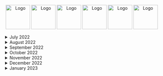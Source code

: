 
<p style="text-align: center;">
    <img src="https://leetcode.com/static/images/badges/2022/gif/2022-08.gif" alt="Logo" height="80">
    <img src="https://leetcode.com/static/images/badges/2022/gif/2022-09.gif" alt="Logo" height="80">
    <img src="https://leetcode.com/static/images/badges/2022/gif/2022-10.gif" alt="Logo" height="80">
    <img src="https://leetcode.com/static/images/badges/2022/gif/2022-11.gif" alt="Logo" height="80">
    <img src="https://leetcode.com/static/images/badges/2022/gif/2022-12.gif" alt="Logo" height="80">
    <img src="https://leetcode.com/static/images/badges/2022/gif/2022-annual-100.gif" alt="Logo" height="80">

<details>
  <summary>July 2022</summary>

| Day | Task Id | Task                                                                                                                            | Solution(s)                                                                                                                   |
|-----|---------|---------------------------------------------------------------------------------------------------------------------------------|-------------------------------------------------------------------------------------------------------------------------------|
| 1   | 242     | [Valid Anagram](https://leetcode.com/problems/valid-anagram/)                                                                   | [Anagram](src/main/java/day_001/Anagram.java)                                                                                 |
| 2   | 890     | [Find and Replace Pattern](https://leetcode.com/problems/find-and-replace-pattern/)                                             | [FindAndReplacePattern](src/main/java/day_002/FindAndReplacePattern.java)                                                     |
| 3   | 916     | [Word Subsets](https://leetcode.com/problems/word-subsets/)                                                                     | [WordSubsets](src/main/java/day_003/WordSubsets.java) <br/> [WordSubsetsArrays](src/main/java/day_003/WordSubsetsArrays.java) |
| 4   | 307     | [Range Sum Query - Mutable](https://leetcode.com/problems/range-sum-query-mutable/)                                             | [NumArray](src/main/java/day_004/NumArray.java)                                                                               |

</details>

<details>
  <summary> August 2022 </summary>

| Day | Task Id | Task                                                                                                                            | Solution(s)                                                                                                                   |
|-----|---------|---------------------------------------------------------------------------------------------------------------------------------|-------------------------------------------------------------------------------------------------------------------------------|
| 5   | 062     | [Unique Paths](https://leetcode.com/problems/unique-paths/)                                                                     | [UniquePaths](src/main/java/day_005/UniquePaths.java)                                                                         |
| 6   | 378     | [Kth Smallest Element in a Sorted Matrix](https://leetcode.com/problems/kth-smallest-element-in-a-sorted-matrix/)               | [KthSmallest](src/main/java/day_006/KthSmallest.java)                                                                         |
| 7   | 729     | [My Calendar I](https://leetcode.com/problems/my-calendar-i/)                                                                   | [MyCalendar](src/main/java/day_007/MyCalendar.java) <br/> [MyCalendar_Arrays](src/main/java/day_007/MyCalendar_Arrays.java)   |
| 8   | 858     | [Mirror Reflection](https://leetcode.com/problems/mirror-reflection/)                                                           | [MirrorReflection](src/main/java/day_008/MirrorReflection.java)                                                               |
| 9   | 377     | [Combination Sum IV](https://leetcode.com/problems/combination-sum-iv)                                                          | [CombinationSum4](src/main/java/day_009/CombinationSum4.java)                                                                 |
| 10  | 458     | [Poor Pigs](https://leetcode.com/problems/poor-pigs/)                                                                           | [PoorPigs](src/main/java/day_010/PoorPigs.java)                                                                               |
| 11  | 1220    | [Count Vowels Permutation](https://leetcode.com/problems/count-vowels-permutation/)                                             | [CountVowelsPermutation](src/main/java/day_011/CountVowelsPermutation.java)                                                   |
| 12  | 300     | [Longest Increasing Subsequence](https://leetcode.com/problems/longest-increasing-subsequence/)                                 | [LongestIncreasingSubsequence](src/main/java/day_012/LongestIncreasingSubsequence.java)                                       |
| 13  | 823     | [Binary Trees With Factors](https://leetcode.com/problems/binary-trees-with-factors/)                                           | [BinaryTreesWithFactors](src/main/java/day_013/BinaryTreesWithFactors.java)                                                   |
| 14  | 108     | [Convert Sorted Array to Binary Search Tree](https://leetcode.com/problems/convert-sorted-array-to-binary-search-tree/)         | [ConvertSortedArrayToBinarySearchTree](src/main/java/day_014/ConvertSortedArrayToBinarySearchTree.java)                       |
| 15  | 98      | [Validate Binary Search Tree](https://leetcode.com/problems/validate-binary-search-tree/)                                       | [ValidateBinarySearchTree](src/main/java/day_015/ValidateBinarySearchTree.java)                                               |
| 16  | 235     | [Lowest Common Ancestor of a Binary Search Tree](https://leetcode.com/problems/lowest-common-ancestor-of-a-binary-search-tree/) | [LowestCommonAncestorOfBST](src/main/java/day_016/LowestCommonAncestorOfBST.java)                                             |
| 17  | 30      | [Substring with Concatenation of All Words](https://leetcode.com/problems/substring-with-concatenation-of-all-words/)           | [SubstringsWithConcatenationOfAllWords](src/main/java/day_017/SubstringsWithConcatenationOfAllWords.java)                     |
| 18  | 126     | [Word Ladder II](https://leetcode.com/problems/word-ladder-ii/)                                                                 | [WordLadderII](src/main/java/day_018/WordLadderII.java)                                                                       |
| 19  | 13      | [Roman to Integer](https://leetcode.com/problems/roman-to-integer/)                                                             | [RomanToInteger](src/main/java/day_019/RomanToInteger.java)                                                                   |
| 20  | 387     | [First Unique Character in a String](https://leetcode.com/problems/first-unique-character-in-a-string/)                         | [FirstUniqueCharacter](src/main/java/day_020/FirstUniqueCharacter.java)                                                       |
| 21  | 804     | [Unique Morse Code Words](https://leetcode.com/problems/unique-morse-code-words/)                                               | [UniqueMorseCodeWords](src/main/java/day_021/UniqueMorseCodeWords.java)                                                       |
| 22  | 1338    | [Reduce Array Size to The Half](https://leetcode.com/problems/reduce-array-size-to-the-half/)                                   | [ReduceArraySizeToTheHalf](src/main/java/day_022/ReduceArraySizeToTheHalf.java)                                               |
| 23  | 659     | [Split Array into Consecutive Subsequences](https://leetcode.com/problems/split-array-into-consecutive-subsequences/)           | [SplitArrayIntoConsecutiveSubsequences](src/main/java/day_023/SplitArrayIntoConsecutiveSubsequences.java)                     |
| 24  | 871     | [Minimum Number of Refueling Stops](https://leetcode.com/problems/minimum-number-of-refueling-stops/)                           | [MinimumNumberOfRefuelingStops](src/main/java/day_024/MinimumNumberOfRefuelingStops.java)                                     |
| 25  | 936     | [Stamping The Sequence](https://leetcode.com/problems/stamping-the-sequence/)                                                   | [StampingTheSequence](src/main/java/day_025/StampingTheSequence.java)                                                         |
| 26  | 342     | [Power of Four](https://leetcode.com/problems/power-of-four/)                                                                   | [PowerOfFour](src/main/java/day_026/PowerOfFour.java)                                                                         |
| 27  | 234     | [Palindrome Linked List](https://leetcode.com/problems/palindrome-linked-list/)                                                 | [PalindromeLinkedList](src/main/java/day_027/PalindromeLinkedList.java)                                                       |
| 28  | 326     | [Power of Three](https://leetcode.com/problems/power-of-three/)                                                                 | [PowerOfThree](src/main/java/day_028/PowerOfThree.java)                                                                       |
| 29  | 383     | [Ransom Note](https://leetcode.com/problems/ransom-note/)                                                                       | [RansomNote](src/main/java/day_029/RansomNote.java)                                                                           |
| 30  | 869     | [Reordered Power of 2](https://leetcode.com/problems/reordered-power-of-2/)                                                     | [ReorderedPowerOf2](src/main/java/day_030/ReorderedPowerOf2.java)                                                             |
| 31  | 363     | [Max Sum of Rectangle No Larger Than K](https://leetcode.com/problems/max-sum-of-rectangle-no-larger-than-k/)                   | [MaxSumOfRectangle](src/main/java/day_031/MaxSumOfRectangle.java)                                                             |
| 32  | 1329    | [Sort the Matrix Diagonally](https://leetcode.com/problems/sort-the-matrix-diagonally/)                                         | [SortTheMatrixDiagonally](src/main/java/day_032/SortTheMatrixDiagonally.java)                                                 |
| 33  | 200     | [Number of Islands](https://leetcode.com/problems/number-of-islands/)                                                           | [NumberOfIslands](src/main/java/day_033/NumberOfIslands.java)                                                                 |
| 34  | 48      | [Rotate Image](https://leetcode.com/problems/rotate-image/)                                                                     | [RotateImage](src/main/java/day_034/RotateImage.java)                                                                         |
| 35  | 417     | [Pacific Atlantic Water Flow](https://leetcode.com/problems/pacific-atlantic-water-flow/)                                       | [PacificAtlanticWaterFlow](src/main/java/day_035/PacificAtlanticWaterFlow.java)                                               |

</details>

<details>
  <summary>September 2022</summary>

| Day | Task Id | Task                                                                                                                                              | Solution(s)                                                                                                                         |
|-----|---------|---------------------------------------------------------------------------------------------------------------------------------------------------|-------------------------------------------------------------------------------------------------------------------------------------|
| 36  | 1448    | [Count Good Nodes in Binary Tree](https://leetcode.com/problems/count-good-nodes-in-binary-tree/)                                                 | [CountGoodNodesInBinaryTree](src/main/java/day_036/CountGoodNodesInBinaryTree.java)                                                 |
| 37  | 637     | [Average of Levels in Binary Tree](https://leetcode.com/problems/average-of-levels-in-binary-tree/)                                               | [AverageOfLevelsInBinaryTree](src/main/java/day_037/AverageOfLevelsInBinaryTree.java)                                               |
| 38  | 967     | [Numbers With Same Consecutive Difference](https://leetcode.com/problems/numbers-with-same-consecutive-differences/)                              | [NumbersWithSameConsecutiveDifferences](src/main/java/day_038/NumbersWithSameConsecutiveDifferences.java)                           |
| 39  | 978     | [Vertical Order Traversal of a Binary Tree](https://leetcode.com/problems/vertical-order-traversal-of-a-binary-tree/)                             | [VerticalOrderTraversalOfBinaryTree](src/main/java/day_039/VerticalOrderTraversalOfBinaryTree.java)                                 |
| 40  | 429     | [N-ary Tree Level Order Traversal](https://leetcode.com/problems/n-ary-tree-level-order-traversal/)                                               | [NaryTreeLevelOrderTraversal](src/main/java/day_040/NaryTreeLevelOrderTraversal.java)                                               |
| 41  | 814     | [Binary Tree Pruning](https://leetcode.com/problems/binary-tree-pruning/)                                                                         | [BinaryTreePruning](src/main/java/day_041/BinaryTreePruning.java)                                                                   |
| 42  | 606     | [Construct String from Binary Tree](https://leetcode.com/problems/construct-string-from-binary-tree/)                                             | [ConstructStringFromBinaryTree](src/main/java/day_042/ConstructStringFromBinaryTree.java)                                           |
| 43  | 94      | [Binary Tree Inorder Traversal](https://leetcode.com/problems/binary-tree-inorder-traversal/)                                                     | [BinaryTreeInorderTraversal](src/main/java/day_043/BinaryTreeInorderTraversal.java)                                                 |
| 44  | 1996    | [The Number of Weak Characters in the Game](https://leetcode.com/problems/the-number-of-weak-characters-in-the-game/)                             | [TheNumberOfWeakCharactersInTheGame](src/main/java/day_044/TheNumberOfWeakCharactersInTheGame.java)                                 |
| 45  | 188     | [Best Time to Buy and Sell Stock IV](https://leetcode.com/problems/best-time-to-buy-and-sell-stock-iv/)                                           | [BestTimeToBuyAndSellStock4](src/main/java/day_045/BestTimeToBuyAndSellStock4.java)                                                 |
| 46  | 1383    | [Maximum Performance of a Team](https://leetcode.com/problems/maximum-performance-of-a-team/)                                                     | [MaximumPerformanceOfATeam](src/main/java/day_046/MaximumPerformanceOfATeam.java)                                                   |
| 47  | 948     | [Bag of Tokens](https://leetcode.com/problems/bag-of-tokens/)                                                                                     | [BagOfTokens](src/main/java/day_047/BagOfTokens.java)                                                                               |
| 48  | 393     | [UTF-8 Validation](https://leetcode.com/problems/utf-8-validation/)                                                                               | [UTF8Validation](src/main/java/day_048/UTF8Validation.java)                                                                         |
| 49  | 1457    | [Pseudo-Palindromic Paths in a Binary Tree](https://leetcode.com/problems/pseudo-palindromic-paths-in-a-binary-tree/)                             | [PseudoPalindromicPathsInBinaryTree](src/main/java/day_049/PseudoPalindromicPathsInBinaryTree.java)                                 |
| 50  | 2007    | [Find Original Array From Doubled Array](https://leetcode.com/problems/find-original-array-from-doubled-array/)                                   | [FindOriginalArrayFromDoubledArray](src/main/java/day_050/FindOriginalArrayFromDoubledArray.java)                                   |
| 51  | 1770    | [Maximum Score from Performing Multiplication Operations](https://leetcode.com/problems/maximum-score-from-performing-multiplication-operations/) | [MaximumScoreFromPerformingMultiplicationOperations](src/main/java/day_051/MaximumScoreFromPerformingMultiplicationOperations.java) |
| 52  | 336     | [Palindrome Pairs](https://leetcode.com/problems/palindrome-pairs/)                                                                               | [PalindromePairs](src/main/java/day_052/PalindromePairs.java)                                                                       |
| 53  | 42      | [Trapping Rain Water](https://leetcode.com/problems/trapping-rain-water/)                                                                         | [TrappingRainWater](src/main/java/day_053/TrappingRainWater.java)                                                                   |
| 54  | 609     | [Find Duplicate File in System](https://leetcode.com/problems/find-duplicate-file-in-system/)                                                     | [FindDuplicateFileInSystem](src/main/java/day_054/FindDuplicateFileInSystem.java)                                                   |
| 55  | 718     | [Maximum Length of Repeated Subarray](https://leetcode.com/problems/maximum-length-of-repeated-subarray/)                                         | [MaximumLengthOfRepeatedSubarray](src/main/java/day_055/MaximumLengthOfRepeatedSubarray.java)                                       |
| 56  | 985     | [Sum of Even Numbers After Queries](https://leetcode.com/problems/sum-of-even-numbers-after-queries/)                                             | [SumOfEvenNumbersAfterQueries](src/main/java/day_056/SumOfEvenNumbersAfterQueries.java)                                             |
| 57  | 557     | [Reverse Words in a String III](https://leetcode.com/problems/reverse-words-in-a-string-iii/)                                                     | [ReverseWordsInStringIII](src/main/java/day_057/ReverseWordsInStringIII.java)                                                       |
| 58  | 1680    | [Concatenation of Consecutive Binary Numbers](https://leetcode.com/problems/concatenation-of-consecutive-binary-numbers/)                         | [ConcatenationPfConsecutiveBinaryNumbers](src/main/java/day_058/ConcatenationPfConsecutiveBinaryNumbers.java)                       |
| 59  | 113     | [Path Sum II](https://leetcode.com/problems/path-sum-ii/)                                                                                         | [PathSumII](src/main/java/day_059/PathSumII.java)                                                                                   |
| 60  | 622     | [Design Circular Queue](https://leetcode.com/problems/design-circular-queue/)                                                                     | [MyCircularQueue](src/main/java/day_060/MyCircularQueue.java)                                                                       |
| 61  | 990     | [Satisfiability of Equality Equations](https://leetcode.com/problems/satisfiability-of-equality-equations/)                                       | [SatisfiabilityOfEqualityEquations](src/main/java/day_061/SatisfiabilityOfEqualityEquations.java)                                   |
| 62  | 838     | [Push Dominoes](https://leetcode.com/problems/push-dominoes/)                                                                                     | [PushDominoes](src/main/java/day_062/PushDominoes.java)                                                                             |
| 63  | 19      | [Remove Nth Node From End of List](https://leetcode.com/problems/remove-nth-node-from-end-of-list/)                                               | [RemoveNthNodeFromEndOfList](src/main/java/day_063/RemoveNthNodeFromEndOfList.java)                                                 |
| 64  | 658     | [Find K Closest Elements](https://leetcode.com/problems/find-k-closest-elements/)                                                                 | [FindKClosesElements](src/main/java/day_064/FindKClosesElements.java)                                                               |
| 65  | 218     | [The Skyline Problem](https://leetcode.com/problems/the-skyline-problem/)                                                                         | [TheSkylineProblem](src/main/java/day_065/TheSkylineProblem.java)                                                                   |

</details>

<details>
  <summary>October 2022</summary>

| Day | Task Id | Task                                                                                                                                                            | Solution(s)                                                                                                                                 |
|-----|---------|-----------------------------------------------------------------------------------------------------------------------------------------------------------------|---------------------------------------------------------------------------------------------------------------------------------------------|
| 66  | 91      | [Decode Ways](https://leetcode.com/problems/decode-ways/)                                                                                                       | [DecodeWays](src/main/java/day_066/DecodeWays.java)                                                                                         |
| 67  | 1155    | [Number of Dice Rolls With Target Sum](https://leetcode.com/problems/number-of-dice-rolls-with-target-sum)                                                      | [NumberOfDiceRollsWithTargetSum](src/main/java/day_067/NumberOfDiceRollsWithTargetSum.java)                                                 |
| 68  | 1578    | [Minimum Time to Make Rope Colorful](https://leetcode.com/problems/minimum-time-to-make-rope-colorful)                                                          | [MinimumTimeToMakeRopeColorful](src/main/java/day_068/MinimumTimeToMakeRopeColorful.java)                                                   |
| 69  | 112     | [Path Sum](https://https://leetcode.com/problems/path-sum/)                                                                                                     | [PathSum](src/main/java/day_069/PathSum.java)                                                                                               |
| 70  | 623     | [Add One Row to Tree](https://leetcode.com/problems/add-one-row-to-tree/)                                                                                       | [AddOneTowToTree](src/main/java/day_070/AddOneTowToTree.java)                                                                               |
| 71  | 981     | [Time Based Key-Value Store](https://leetcode.com/problems/time-based-key-value-store/)                                                                         | [TimeMapHashMaps](src/main/java/day_071/TimeMapHashMaps.java)  <br/>  [TimeMapTreeMap](src/main/java/day_071/TimeMapTreeMap.java)           |
| 72  | 732     | [My Calendar III](https://leetcode.com/problems/my-calndar-iii/)                                                                                                | [MyCalendarIII](src/main/java/day_072/MyCalendarThree.java)                                                                                 |
| 73  | 16      | [3Sum Closest](https://leetcode.com/problems/3sum-closest/)                                                                                                     | [ThreeSumClosest](src/main/java/day_073/ThreeSumClosest.java)                                                                               |
| 74  | 653     | [Two Sum IV - Input is a BST](https://leetcode.com/problems/two-sum-iv-input-is-a-bst/)                                                                         | [TwoSumFour](src/main/java/day_074/TwoSumFour.java)                                                                                         |
| 75  | 1328    | [Break a Palindrome](https://leetcode.com/problems/break-a-palindrome/)                                                                                         | [BreakPalindrome](src/main/java/day_075/BreakPalindrome.java)                                                                               |
| 76  | 334     | [Increasing Triplet Subsequence](https://leetcode.com/problems/increasing-triplet-subsequence/)                                                                 | [IncreasingTripletSubsequence](src/main/java/day_076/IncreasingTripletSubsequence.java)                                                     |
| 77  | 976     | [Largest Perimeter Triangle](https://leetcode.com/problems/largest-perimeter-triangle)                                                                          | [LargestPerimeterTriangle](src/main/java/day_077/LargestPerimeterTriangle.java)                                                             |
| 78  | 237     | [Delete Node in a Linked List](https://leetcode.com/problems/delete-node-in-a-linked-list/)                                                                     | [DeleteNodeInALinkedList](src/main/java/day_078/DeleteNodeInALinkedList.java)                                                               |
| 79  | 2095    | [Delete the Middle Node of a Linked List](https://leetcode.com/problems/delete-the-middle-node-of-a-linked-list/)                                               | [DeleteTheMiddleNodeOfALInkedList](src/main/java/day_079/DeleteTheMiddleNodeOfALInkedList.java)                                             |
| 80  | 1531    | [String Compression II](https://leetcode.com/problems/string-compression-ii/)                                                                                   | [StringCompressionTwo](src/main/java/day_080/StringCompressionTwo.java)                                                                     |
| 81  | 1335    | [Minimum Difficulty of a Job Schedule](https://leetcode.com/problems/minimum-difficulty-of-a-job-schedule/)                                                     | [MinimumDifficultyOfAJobSchedule](src/main/java/day_081/MinimumDifficultyOfAJobSchedule.java)                                               |
| 82  | 1832    | [Check if the Sentence Is Pangram](https://leetcode.com/problems/check-if-the-sentence-is-pangram/)                                                             | [CheckIfTheSentenceIsPangram](src/main/java/day_082/CheckIfTheSentenceIsPangram.java)                                                       |
| 83  | 38      | [Count And Say](https://leetcode.com/problems/count-and-say/)                                                                                                   | [CountAndSay](src/main/java/day_083/CountAndSay.java)                                                                                       |
| 84  | 692     | [Top K Frequent Words](https://leetcode.com/problems/top-k-frequent-words/)                                                                                     | [TopKFrequentWords](src/main/java/day_084/TopKFrequentWords.java)                                                                           |
| 85  | 12      | [Integer to Roman](https://leetcode.com/problems/integer-to-roman/)                                                                                             | [IntegerToRoman](src/main/java/day_085/IntegerToRoman.java)                                                                                 |
| 86  | 219     | [Contains Duplicate II](https://leetcode.com/problems/contains-duplicate-ii/)                                                                                   | [ContainsDuplicateTwo](src/main/java/day_086/ContainsDuplicateTwo.java)                                                                     |
| 87  | 76      | [Minimum Window Substring](https://leetcode.com/problems/minimum-window-substring/)                                                                             | [MinimumWindowSubstring](src/main/java/day_087/MinimumWindowSubstring.java)                                                                 |
| 88  | 645     | [Set Mismatch](https://leetcode.com/problems/set-mismatch/)                                                                                                     | [SetMismatch](src/main/java/day_088/SetMismatch.java)                                                                                       |
| 89  | 1239    | [Maximum Length of a Concatenated String with Unique Characters](https://leetcode.com/problems/maximum-length-of-a-concatenated-string-with-unique-characters/) | [MaximumLengthOfAConcatenatedStringWithUniqueCharacters](src/main/java/day_089/MaximumLengthOfAConcatenatedStringWithUniqueCharacters.java) |
| 90  | 1662    | [Check If Two String Arrays are Equivalent](https://leetcode.com/problems/check-if-two-string-arrays-are-equivalent/)                                           | [CheckIfTwoStringArraysAreEquivalent](src/main/java/day_090/CheckIfTwoStringArraysAreEquivalent.java)                                       |
| 91  | 523     | [Continuous Subarray Sum](https://leetcode.com/problems/continuous-subarray-sum/)                                                                               | [ContinuousSubarraySum](src/main/java/day_091/ContinuousSubarraySum.java)                                                                   |
| 92  | 835     | [Image Overlap](https://leetcode.com/problems/image-overlap/)                                                                                                   | [ImageOverlap](src/main/java/day_092/ImageOverlap.java)                                                                                     |
| 93  | 49      | [Group Anagrams](https://leetcode.com/problems/group-anagrams/)                                                                                                 | [GroupAnagrams](src/main/java/day_093/GroupAnagrams.java)                                                                                   |
| 94  | 2136    | [Earliest Possible Day of Full Bloom](https://leetcode.com/problems/earliest-possible-day-of-full-bloom/)                                                       | [EarliestPossibleDayOfFullBloom](src/main/java/day_094/EarliestPossibleDayOfFullBloom.java)                                                 |
| 95  | 1293    | [Shortest Path in a Grid with Obstacles Elimination](https://leetcode.com/problems/shortest-path-in-a-grid-with-obstacles-elimination/)                         | [ShortestPathInAGridWithObstaclesElimination](src/main/java/day_095/ShortestPathInAGridWithObstaclesElimination.java)                       |
| 96  | 766     | [Toeplitz Matrix](https://leetcode.com/problems/toeplitz-matrix/)                                                                                               | [ToeplitzMatrix](src/main/java/day_096/ToeplitzMatrix.java)                                                                                 |
</details>


<details>
  <summary>November 2022</summary>

| Day | Task Id | Task                                                                                                                                        | Solution(s)                                                                                                                 |
|-----|---------|---------------------------------------------------------------------------------------------------------------------------------------------|-----------------------------------------------------------------------------------------------------------------------------|
| 97  | 1706    | [Where Will the Ball Fall](https://leetcode.com/problems/where-will-the-ball-fall/)                                                         | [WhereWillTheBallFall](src/main/java/day_097/WhereWillTheBallFall.java)                                                     |
| 98  | 433     | [Minimum Genetic Mutation](https://leetcode.com/problems/minimum-genetic-mutation/)                                                         | [MinimumGeneticMutation](src/main/java/day_098/MinimumGeneticMutation.java)                                                 |
| 99  | 2131    | [Longest Palindrome by Concatenating Two Letter Words](https://leetcode.com/problems/longest-palindrome-by-concatenating-two-letter-words/) | [LongestPalindromeByConcatenatingTwoLetterWords](src/main/java/day_099/LongestPalindromeByConcatenatingTwoLetterWords.java) |
| 100 | 345     | [Reverse Vowels of a String](https://leetcode.com/problems/reverse-vowels-of-a-string/)                                                     | [ReverseVowelsOfAString](src/main/java/day_100/ReverseVowelsOfAString.java)                                                 |
| 101 | 212     | [Word Search II](https://leetcode.com/problems/word-search-ii/)                                                                             | [WordSearchTwo](src/main/java/day_101/WordSearchTwo.java)                                                                   |
| 102 | 899     | [Orderly Queue](https://leetcode.com/problems/orderly-queue/)                                                                               | [OrderlyQueue](src/main/java/day_102/OrderlyQueue.java)                                                                     |
| 103 | 1323    | [Maximum 69 Number](https://leetcode.com/problems/maximum-69-number/)                                                                       | [Maximum69Number](src/main/java/day_103/Maximum69Number.java)                                                               |
| 104 | 1544    | [Make The String Great](https://leetcode.com/problems/make-the-string-great/)                                                               | [MakeTheStringGreat](src/main/java/day_104/MakeTheStringGreat.java)                                                         |
| 105 | 901     | [Online Stock Span](https://leetcode.com/problems/online-stock-span/)                                                                       | [StockSpanner](src/main/java/day_105/StockSpanner.java)                                                                     |
| 106 | 1047    | [Remove All Adjacent Duplicates In String](https://leetcode.com/problems/remove-all-adjacent-duplicates-in-string/)                         | [RemoveAllAdjacentDuplicatesInString](src/main/java/day_106/RemoveAllAdjacentDuplicatesInString.java)                       |
| 107 | 26      | [Remove Duplicates from Sorted Array](https://leetcode.com/problems/remove-duplicates-from-sorted-array/)                                   | [RemoveDuplicatesFromSortedArray](src/main/java/day_107/RemoveDuplicatesFromSortedArray.java)                               |
| 108 | 295     | [Find Median from Data Stream](https://leetcode.com/problems/find-median-from-data-stream/)                                                 | [MedianFinder](src/main/java/day_108/MedianFinder.java)                                                                     |
| 109 | 151     | [Reverse Words in a String](https://leetcode.com/problems/reverse-words-in-a-string/)                                                       | [ReverseWordsInAString](src/main/java/day_109/ReverseWordsInAString.java)                                                   |
| 110 | 947     | [Most Stones Removed with Same Row or Column](https://leetcode.com/problems/most-stones-removed-with-same-row-or-column/)                   | [MostStonesRemovedWithSameRowOrColumn](src/main/java/day_110/MostStonesRemovedWithSameRowOrColumn.java)                     |
| 111 | 222     | [Count Complete Tree Nodes](https://leetcode.com/problems/count-complete-tree-nodes/)                                                       | [CountCompleteTreeNodes](src/main/java/day_111/CountCompleteTreeNodes.java)                                                 |
| 112 | 374     | [Guess Number Higher or Lower](https://leetcode.com/problems/guess-number-higher-or-lower/)                                                 | [GuessNumberHigherOrLower](src/main/java/day_112/GuessNumberHigherOrLower.java)                                             |
| 113 | 223     | [Rectangle Area](https://leetcode.com/problems/rectangle-area/)                                                                             | [RectangleArea](src/main/java/day_113/RectangleArea.java)                                                                   |
| 114 | 263     | [Ugly Number](https://leetcode.com/problems/ugly-number/)                                                                                   | [UglyNumber](src/main/java/day_114/UglyNumber.java)                                                                         |
| 115 | 587     | [Erect the Fence](https://leetcode.com/problems/erect-the-fence/)                                                                           | [ErectTheFence](src/main/java/day_115/ErectTheFence.java)                                                                   |
| 116 | 224     | [Basic Calculator](https://leetcode.com/problems/basic-calculator/)                                                                         | [BasicCalculator](src/main/java/day_116/BasicCalculator.java)                                                               |
| 117 | 1926    | [Nearest Exit from Entrance in Maze](https://leetcode.com/problems/nearest-exit-from-entrance-in-maze/)                                     | [NearestExitFromEntranceInMaze](src/main/java/day_117/NearestExitFromEntranceInMaze.java)                                   |
| 118 | 279     | [Perfect Squares](https://leetcode.com/problems/perfect-squares/)                                                                           | [PerfectSquares](src/main/java/day_118/PerfectSquares.java)                                                                 |
| 119 | 36      | [Valid Sudoku](https://leetcode.com/problems/valid-sudoku/)                                                                                 | [ValidSudoku](src/main/java/day_119/ValidSudoku.java)                                                                       |
| 120 | 79      | [Word Search](https://leetcode.com/problems/word-search/)                                                                                   | [WordSearch](src/main/java/day_120/WordSearch.java)                                                                         |
| 121 | 907     | [Sum of Subarray Minimums](https://leetcode.com/problems/sum-of-subarray-minimums/)                                                         | [SumOfSubarrayMinimums](src/main/java/day_121/SumOfSubarrayMinimums.java)                                                   |
| 122 | 1235    | [Maximum Profit in Job Scheduling](https://leetcode.com/problems/maximum-profit-in-job-scheduling/)                                         | [MaximumProfitInJobScheduling](src/main/java/day_122/MaximumProfitInJobScheduling.java)                                     |
| 123 | 446     | [Arithmetic Slices II - Subsequence](https://leetcode.com/problems/arithmetic-slices-ii-subsequence/)                                       | [ArithmeticSlicesSubsequence](src/main/java/day_123/ArithmeticSlicesSubsequence.java)                                       |
| 124 | 2225    | [Find Players With Zero or One Losses](https://leetcode.com/problems/find-players-with-zero-or-one-losses/)                                 | [FindPlayersWithZeroOrOneLosses](src/main/java/day_124/FindPlayersWithZeroOrOneLosses.java)                                 |
| 125 | 380     | [Insert Delete GetRandom O(1)](https://leetcode.com/problems/insert-delete-getrandom-o1/)                                                   | [RandomizedSet](src/main/java/day_125/RandomizedSet.java)                                                                   |
| 126 | 1207    | [Unique Number of Occurrences](https://leetcode.com/problems/unique-number-of-occurrences/)                                                 | [UniqueNumberOfOccurrences](src/main/java/day_126/UniqueNumberOfOccurrences.java)                                           |

</details>


<details>
  <summary>December 2022</summary>

| Day | Task Id | Task                                                                                                                          | Solution(s)                                                                                                   |
|-----|---------|-------------------------------------------------------------------------------------------------------------------------------|---------------------------------------------------------------------------------------------------------------|
| 127 | 1704    | [Determine if String Halves Are Alike](https://leetcode.com/problems/determine-if-string-halves-are-alike/)                   | [DetermineIfStringHalvesAreAlike](src/main/java/day_127/DetermineIfStringHalvesAreAlike.java)                 |
| 128 | 1657    | [Determine if Two Strings Are Close](https://leetcode.com/problems/determine-if-two-strings-are-close/)                       | [DetermineIfTwoStringsAreClose](src/main/java/day_128/DetermineIfTwoStringsAreClose.java)                     |
| 129 | 451     | [Sort Characters By Frequency](https://leetcode.com/problems/sort-characters-by-frequency/)                                   | [SortCharactersByFrequency](src/main/java/day_129/SortCharactersByFrequency.java)                             |
| 130 | 2256    | [Minimum Average Difference](https://leetcode.com/problems/minimum-average-difference/)                                       | [MinimumAverageDifference](src/main/java/day_130/MinimumAverageDifference.java)                               |
| 131 | 876     | [Middle of the Linked List](https://leetcode.com/problems/middle-of-the-linked-list/)                                         | [MiddleOfTheLinkedList](src/main/java/day_131/MiddleOfTheLinkedList.java)                                     |
| 132 | 328     | [Odd Even Linked List](https://leetcode.com/problems/odd-even-linked-list/)                                                   | [OddEvenLinkedList](src/main/java/day_132/OddEvenLinkedList.java)                                             |
| 133 | 938     | [Range Sum of BST](https://leetcode.com/problems/range-sum-of-bst/)                                                           | [RangeSumOfBST](src/main/java/day_133/RangeSumOfBST.java)                                                     |
| 134 | 872     | [Leaf-Similar Trees](https://leetcode.com/problems/leaf-similar-trees/)                                                       | [LeafSimilarTrees](src/main/java/day_134/LeafSimilarTrees.java)                                               |
| 135 | 1026    | [Maximum Difference Between Node and Ancestor](https://leetcode.com/problems/maximum-difference-between-node-and-ancestor/)   | [MaximumDifferenceBetweenNodeAndAncestor](src/main/java/day_135/MaximumDifferenceBetweenNodeAndAncestor.java) |
| 136 | 1339    | [Maximum Product of Splitted Binary Tree](https://leetcode.com/problems/maximum-product-of-splitted-binary-tree/)             | [MaximumProductOfSplittedBinaryTree](src/main/java/day_136/MaximumProductOfSplittedBinaryTree.java)           |
| 137 | 124     | [Binary Tree Maximum Path Sum](https://leetcode.com/problems/binary-tree-maximum-path-sum/)                                   | [BinaryTreeMaximumPathSum](src/main/java/day_137/BinaryTreeMaximumPathSum.java)                               |
| 138 | 70      | [Climbing Stairs](https://leetcode.com/problems/climbing-stairs/)                                                             | [ClimbingStairs](src/main/java/day_138/ClimbingStairs.java)                                                   |
| 139 | 931     | [Minimum Falling Path Sum](https://leetcode.com/problems/minimum-falling-path-sum/)                                           | [MinimumFallingPathSum](src/main/java/day_139/MinimumFallingPathSum.java)                                     |
| 140 | 198     | [House Robber](https://leetcode.com/problems/house-robber/)                                                                   | [HouseRobber](src/main/java/day_140/HouseRobber.java)                                                         |
| 141 | 1143    | [Longest Common Subsequence](https://leetcode.com/problems/longest-common-subsequence/)                                       | [LongestCommonSubsequence](src/main/java/day_141/LongestCommonSubsequence.java)                               |
| 142 | 232     | [Implement Queue using Stacks](https://leetcode.com/problems/implement-queue-using-stacks/)                                   | [MyQueue](src/main/java/day_142/MyQueue.java)                                                                 |
| 143 | 150     | [Evaluate Reverse Polish Notation](https://leetcode.com/problems/evaluate-reverse-polish-notation)                            | [EvaluateReversePolishNotation](src/main/java/day_143/EvaluateReversePolishNotation.java)                     |
| 145 | 1971    | [Find if Path Exists in Graph](https://leetcode.com/problems/find-if-path-exists-in-graph/)                                   | [FindIfPathExistsInGraph](src/main/java/day_145/FindIfPathExistsInGraph.java)                                 |
| 146 | 841     | [Keys and Rooms](https://leetcode.com/problems/keys-and-rooms/)                                                               | [KeysAndRooms](src/main/java/day_146/KeysAndRooms.java)                                                       |
| 147 | 886     | [Possible Bipartition](https://leetcode.com/problems/possible-bipartition/)                                                   | [PossibleBipartition](src/main/java/day_147/PossibleBipartition.java)                                         |
| 148 | 834     | [Sum of Distances in Tree](https://leetcode.com/problems/sum-of-distances-in-tree)                                            | [SumOfDistancesInTree](src/main/java/day_148/SumOfDistancesInTree.java)                                       |
| 149 | 309     | [Best Time to Buy and Sell Stock with Cooldown](https://leetcode.com/problems/best-time-to-buy-and-sell-stock-with-cooldown/) | [BestTimeToBuyAndSellStockWithCooldown](src/main/java/day_149/BestTimeToBuyAndSellStockWithCooldown.java)     |
| 150 | 790     | [Domino and Tromino Tiling](https://leetcode.com/problems/domino-and-tromino-tiling/)                                         | [DominoAndTrominoTiling](src/main/java/day_150/DominoAndTrominoTiling.java)                                   |
| 151 | 2389    | [Longest Subsequence With Limited Sum](https://leetcode.com/problems/longest-subsequence-with-limited-sum/)                   | [LongestSubsequenceWithLimitedSum](src/main/java/day_151/LongestSubsequenceWithLimitedSum.java)               |
| 152 | 55      | [Jump Game](https://leetcode.com/problems/jump-game/)                                                                         | [JumpGame](src/main/java/day_152/JumpGame.java)                                                               |
| 153 | 2279    | [Maximum Bags With Full Capacity of Rocks](https://leetcode.com/problems/maximum-bags-with-full-capacity-of-rocks/)           | [MaximumBagsWithFullCapacityOfRocks](src/main/java/day_153/MaximumBagsWithFullCapacityOfRocks.java)           |
| 154 | 1962    | [Remove Stones to Minimize the Total](https://leetcode.com/problems/remove-stones-to-minimize-the-total/)                     | [RemoveStonesToMinimizeTheTotal](src/main/java/day_154/RemoveStonesToMinimizeTheTotal.java)                   |
| 155 | 1834    | [Single-Threaded CPU](https://leetcode.com/problems/single-threaded-cpu/)                                                     | [SingleThreadedCPU](src/main/java/day_155/SingleThreadedCPU.java)                                             |
| 156 | 797     | [All Paths From Source to Target](https://leetcode.com/problems/all-paths-from-source-to-target/)                             | [AllPathsFromSourceToTarget](src/main/java/day_156/AllPathsFromSourceToTarget.java)                           |
| 157 | 980     | [Unique Paths III](https://leetcode.com/problems/unique-paths-iii/)                                                           | [UniquePathsThree](src/main/java/day_157/UniquePathsThree.java)                                               |

</details>

<details>
  <summary>January 2023</summary>

| Day | Task Id | Task                                                                                                                                      | Solution(s)                                                                                                         |
|-----|---------|-------------------------------------------------------------------------------------------------------------------------------------------|---------------------------------------------------------------------------------------------------------------------|
| 158 | 290     | [Word Pattern](https://leetcode.com/problems/word-pattern)                                                                                | [WordPattern](src/main/java/day_158/WordPattern.java)                                                               |
| 159 | 520     | [Detect Capital](https://leetcode.com/problems/detect-capital/)                                                                           | [DetectCapital](src/main/java/day_159/DetectCapital.java)                                                           |
| 160 | 944     | [Delete Columns to Make Sorted](https://leetcode.com/problems/delete-columns-to-make-sorted/)                                             | [DeleteColumnsToMakeSorted](src/main/java/day_160/DeleteColumnsToMakeSorted.java)                                   |
| 161 | 2244    | [Minimum Rounds to Complete All Tasks](https://leetcode.com/problems/minimum-rounds-to-complete-all-tasks/)                               | [MinimumRoundsToCompleteAllTasks](src/main/java/day_161/MinimumRoundsToCompleteAllTasks.java)                       |
| 162 | 452     | [Minimum Number of Arrows to Burst Balloons](https://leetcode.com/problems/minimum-number-of-arrows-to-burst-balloons/)                   | [MinimumNumberOfArrowsToBurstBalloons](src/main/java/day_162/MinimumNumberOfArrowsToBurstBalloons.java)             |
| 163 | 1833    | [Maximum Ice Cream Bars](https://leetcode.com/problems/maximum-ice-cream-bars/)                                                           | [MaximumIceCreamBars](src/main/java/day_163/MaximumIceCreamBars.java)                                               |
| 164 | 134     | [Gas Station](https://leetcode.com/problems/gas-station/)                                                                                 | [GasStation](src/main/java/day_164/GasStation.java)                                                                 |
| 165 | 149     | [Max Points on a Line](https://leetcode.com/problems/max-points-on-a-line/)                                                               | [MaxPointsOnLine](src/main/java/day_165/MaxPointsOnLine.java)                                                       |
| 166 | 144     | [Binary Tree Preorder Traversal](https://leetcode.com/problems/binary-tree-preorder-traversal/)                                           | [BinaryTreePreorderTraversal](src/main/java/day_166/BinaryTreePreorderTraversal.java)                               |
| 167 | 100     | [Same Tree](https://leetcode.com/problems/same-tree/)                                                                                     | [SameTree](src/main/java/day_167/SameTree.java)                                                                     |
| 168 | 1443    | [Minimum Time to Collect All Apples in a Tree](https://leetcode.com/problems/minimum-time-to-collect-all-apples-in-a-tree/)               | [MinimumTimeToCollectAllApplesInATree](src/main/java/day_168/MinimumTimeToCollectAllApplesInATree.java)             |
| 169 | 1519    | [Number of Nodes in the Sub-Tree With the Same Label](https://leetcode.com/problems/number-of-nodes-in-the-sub-tree-with-the-same-label/) | [NumberOrNodesInSubTreeWithTheSameLabel](src/main/java/day_169/NumberOrNodesInSubTreeWithTheSameLabel.java)         |
| 170 | 2246    | [Longest Path With Different Adjacent Characters](https://leetcode.com/problems/longest-path-with-different-adjacent-characters/)         | [LongestPathWithDifferentAdjacentCharacters](src/main/java/day_170/LongestPathWithDifferentAdjacentCharacters.java) |
| 171 | 1061    | [Lexicographically Smallest Equivalent String](https://leetcode.com/problems/lexicographically-smallest-equivalent-string/)               | [LexicographicallySmallestEquivalentString](src/main/java/day_171/LexicographicallySmallestEquivalentString.java)   |
| 172 | 2421    | [Number of Good Paths](https://leetcode.com/problems/number-of-good-paths/)                                                               | [NumberOfGoodPaths](src/main/java/day_172/NumberOfGoodPaths.java)                                                   |
| 173 | 57      | [Insert Interval](https://leetcode.com/problems/insert-interval/)                                                                         | [InsertInterval](src/main/java/day_173/InsertInterval.java)                                                         |
| 174 | 926     | [Flip String to Monotone Increasing](https://leetcode.com/problems/flip-string-to-monotone-increasing/)                                   | [FlipStringToMonotoneIncreasing](src/main/java/day_174/FlipStringToMonotoneIncreasing.java)                         |
| 175 | 918     | [Maximum Sum Circular Subarray](https://leetcode.com/problems/maximum-sum-circular-subarray/)                                             | [MaximumSumCircularSubarray](src/main/java/day_175/MaximumSumCircularSubarray.java)                                 |
| 176 | 974     | [Subarray Sums Divisible by K](https://leetcode.com/problems/subarray-sums-divisible-by-k/)                                               | [SubarraySumsDivisibleByK](src/main/java/day_176/SubarraySumsDivisibleByK.java)                                     |
| 177 | 491     | [Non-decreasing Subsequences](https://leetcode.com/problems/non-decreasing-subsequences/)                                                 | [NonDecreasingSequences](src/main/java/day_177/NonDecreasingSequences.java)                                         |
| 178 | 93      | [Restore IP Addresses](https://leetcode.com/problems/restore-ip-addresses/)                                                               | [RestoreIPAddresses](src/main/java/day_178/RestoreIPAddresses.java)                                                 |
| 179 | 131     | [Palindrome Partitioning](https://leetcode.com/problems/palindrome-partitioning/)                                                         | [PalindromePartitioning](src/main/java/day_179/PalindromePartitioning.java)                                         |
| 180 | 997     | [Find the Town Judge](https://leetcode.com/problems/find-the-town-judge/)                                                                 | [FindTheTownJudge](src/main/java/day_180/FindTheTownJudge.java)                                                     |

</details>
